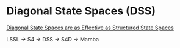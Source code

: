 # Diagonal State Spaces (DSS)

[Diagonal State Spaces are as Effective as Structured State Spaces](https://arxiv.org/pdf/2203.14343)

LSSL -> S4 -> DSS -> S4D -> Mamba
